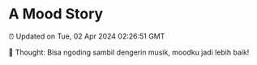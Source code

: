 # A Mood Story

⏰ Updated on Tue, 02 Apr 2024 02:26:51 GMT

💭 Thought: Bisa ngoding sambil dengerin musik, moodku jadi lebih baik!


